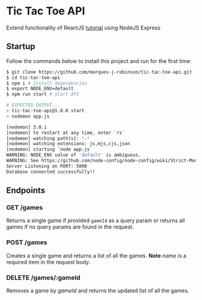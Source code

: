 # Tic Tac Toe API
Extend functionality of ReactJS [tutorial](https://react.dev/learn/tutorial-tic-tac-toe) using NodeJS Express

## Startup
Follow the commands below to install this project and run for the first time:
```bash
$ git clone https://github.com/marques-j-robinson/tic-tac-toe-api.git
$ cd tic-tac-toe-api
$ npm i # Install dependencies
$ export NODE_ENV=default
$ npm run start # Start API

# EXPECTED OUTPUT...
> tic-tac-toe-api@1.0.0 start
> nodemon app.js

[nodemon] 3.0.1
[nodemon] to restart at any time, enter `rs`
[nodemon] watching path(s): *.*
[nodemon] watching extensions: js,mjs,cjs,json
[nodemon] starting `node app.js`
WARNING: NODE_ENV value of 'default' is ambiguous.
WARNING: See https://github.com/node-config/node-config/wiki/Strict-Mode
Server Listening on PORT: 5000
Database connected successfully!!
```

## Endpoints
### GET /games
Returns a single game if provided `gameId` as a query param or returns all games if no query params are found in the request.
### POST /games
Creates a single game and returns a list of all the games.
**Note** *name* is a required item in the request body.
### DELETE /games/:gameId
Removes a game by *gameId* and returns the updated list of all the games.